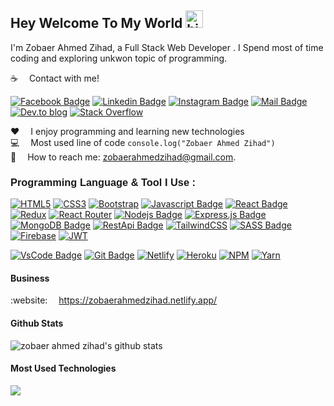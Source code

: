 ## Hey Welcome To My World <img src="assets/hello.gif" width="28px" alt="hi">

I'm Zobaer Ahmed Zihad, a Full Stack Web Developer . I Spend most of time coding and exploring unkwon topic of programming.

:coffee: &emsp;Contact with me!

[![Facebook Badge](https://img.shields.io/badge/Facebook-1877F2?style=for-the-badge&logo=facebook&logoColor=white)](https://www.facebook.com/zobaerahmedzihad)
[![Linkedin Badge](https://img.shields.io/badge/LinkedIn-0077B5?style=for-the-badge&logo=linkedin&logoColor=white)](https://www.linkedin.com/in/zobaer-ahmed-zihad/) [![Instagram Badge](https://img.shields.io/badge/Instagram-E4405F?style=for-the-badge&logo=instagram&logoColor=white)](https://www.instagram.com/zobaer_ahmed_zihad/) [![Mail Badge](https://img.shields.io/badge/Gmail-D14836?style=for-the-badge&logo=gmail&logoColor=white)](mailto:zobaerahmedzihad02@gmail.com) [![Dev.to blog](https://img.shields.io/badge/dev.to-0A0A0A?style=for-the-badge&logo=dev.to&logoColor=white)](https://dev.to/zobaerahmedzihad) [![Stack Overflow](https://img.shields.io/badge/-Stackoverflow-FE7A16?style=for-the-badge&logo=stack-overflow&logoColor=white)](https://stackoverflow.com/users/15355030/zobaer-ahmed-zihad?tab=profile)

:hearts: &emsp;I enjoy programming and learning new technologies <br/>
:computer: &emsp;Most used line of code `console.log("Zobaer Ahmed Zihad")` <br/>
:e-mail: &emsp;How to reach me: zobaerahmedzihad@gmail.com.<br/>

#### <h3 style="font-family:'Poppins',sans-serif">Programming Language & Tool I Use :</h3>

[![HTML5](https://img.shields.io/badge/html5-%23E34F26.svg?style=for-the-badge&logo=html5&logoColor=white)](#) [![CSS3](https://img.shields.io/badge/css3-%231572B6.svg?style=for-the-badge&logo=css3&logoColor=white)](#) [![Bootstrap](https://img.shields.io/badge/bootstrap-%23563D7C.svg?style=for-the-badge&logo=bootstrap&logoColor=white)](#) [![Javascript Badge](https://img.shields.io/badge/-Javascript-F0DB4F?style=for-the-badge&labelColor=black&logo=javascript&logoColor=F0DB4F)](#) [![React Badge](https://img.shields.io/badge/-React-61DBFB?style=for-the-badge&labelColor=black&logo=react&logoColor=61DBFB)](#) [![Redux](https://img.shields.io/badge/redux-%23593d88.svg?style=for-the-badge&logo=redux&logoColor=white)](#) [![React Router](https://img.shields.io/badge/React_Router-CA4245?style=for-the-badge&logo=react-router&logoColor=white)](#) [![Nodejs Badge](https://img.shields.io/badge/-Nodejs-3C873A?style=for-the-badge&labelColor=black&logo=node.js&logoColor=3C873A)](#) [![Express.js Badge](https://img.shields.io/badge/Express.js-000000?style=for-the-badge&logo=express&logoColor=white)](#) [![MongoDB Badge](https://img.shields.io/badge/MongoDB-4EA94B?style=for-the-badge&logo=mongodb&logoColor=white)](#) [![RestApi Badge](https://img.shields.io/badge/-RestApi-e535ab?style=for-the-badge&labelColor=black&logo=node.js&logoColor=e535ab)](#) [![TailwindCSS](https://img.shields.io/badge/tailwindcss-%2338B2AC.svg?style=for-the-badge&logo=tailwind-css&logoColor=white)](#) [![SASS Badge](https://img.shields.io/badge/Sass-CC6699?style=for-the-badge&logo=sass&logoColor=white)](#) [![Firebase](https://img.shields.io/badge/Firebase-039BE5?style=for-the-badge&logo=Firebase&logoColor=white)](#) [![JWT](https://img.shields.io/badge/JWT-black?style=for-the-badge&logo=JSON%20web%20tokens)](#)

[![VsCode Badge](https://img.shields.io/badge/-VSCode-1877F2?style=for-the-badge&labelColor=black&logo=visual%20studio&logoColor=1877F2)](#) [![Git Badge](https://img.shields.io/badge/-Git-F05032?style=for-the-badge&labelColor=black&logo=git&logoColor=F05032)](#) [![Netlify](https://img.shields.io/badge/netlify-%23000000.svg?style=for-the-badge&logo=netlify&logoColor=#00C7B7)](#) [![Heroku](https://img.shields.io/badge/heroku-%23430098.svg?style=for-the-badge&logo=heroku&logoColor=white)](#) [![NPM](https://img.shields.io/badge/NPM-%23000000.svg?style=for-the-badge&logo=npm&logoColor=white)](#) [![Yarn](https://img.shields.io/badge/yarn-%232C8EBB.svg?style=for-the-badge&logo=yarn&logoColor=white)](#)

#### Business

:website: &emsp;https://zobaerahmedzihad.netlify.app/

#### Github Stats

![zobaer ahmed zihad's github stats](https://github-readme-stats.vercel.app/api?username=zobaerahmedzihad1&count_private=true&theme=tokyonight&hide=contribs,prs)

#### Most Used Technologies

<a href="https://github.com/tusharhow">
  <img align="center" src="https://github-readme-stats.vercel.app/api/top-langs/?username=zobaerahmedzihad1&theme=tokiyonight&hide_langs_below=0" />
</a>

